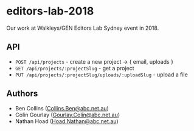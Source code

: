 # editors-lab-2018

Our work at Walkleys/GEN Editors Lab Sydney event in 2018.

## API

* `POST /api/projects` - create a new project -> { email, uploads }
* `GET /api/projects/:projectSlug` - get a project
* `PUT /api/projects/:projectSlug/uploads/:uploadSlug` - upload a file

## Authors

* Ben Collins ([Collins.Ben@abc.net.au](mailto:Collins.Ben@abc.net.au))
* Colin Gourlay ([Gourlay.Colin@abc.net.au](mailto:Gourlay.Colin@abc.net.au))
* Nathan Hoad ([Hoad.Nathan@abc.net.au](mailto:Hoad.Nathan@abc.net.au))
